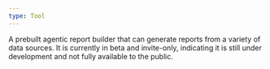 ```yaml
---
type: Tool
---
```


A prebuilt agentic report builder that can generate reports from a variety of data sources. It is currently in beta and invite-only, indicating it is still under development and not fully available to the public.